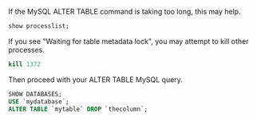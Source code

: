If the MySQL ALTER TABLE command is taking too long, this may help.
```sql
show processlist;
```

If you see "Waiting for table metadata lock", you may attempt to kill other processes.
```sql
kill 1372
```

Then proceed with your ALTER TABLE MySQL query.
```sql
SHOW DATABASES;
USE `mydatabase`;
ALTER TABLE `mytable` DROP `thecolumn`;
```